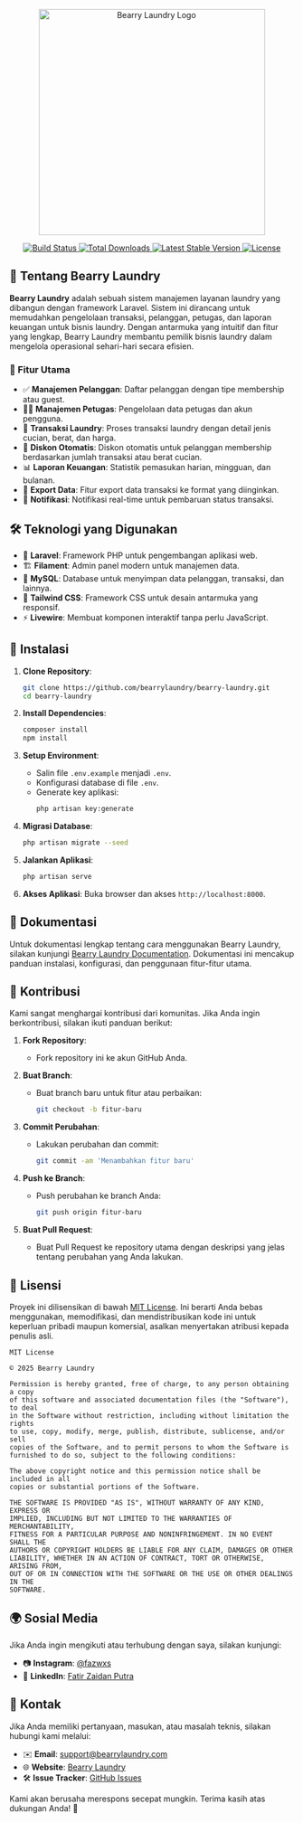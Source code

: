 <p align="center">
  <a href="https://bearrylaundry.com" target="_blank">
    <img src="https://raw.githubusercontent.com/laravel/art/master/logo-lockup/5%20SVG/2%20CMYK/1%20Full%20Color/laravel-logolockup-cmyk-red.svg" width="400" alt="Bearry Laundry Logo">
  </a>
</p>

<p align="center">
  <a href="https://github.com/bearrylaundry/framework/actions">
    <img src="https://github.com/laravel/framework/workflows/tests/badge.svg" alt="Build Status">
  </a>
  <a href="https://packagist.org/packages/laravel/framework">
    <img src="https://img.shields.io/packagist/dt/laravel/framework" alt="Total Downloads">
  </a>
  <a href="https://packagist.org/packages/laravel/framework">
    <img src="https://img.shields.io/packagist/v/laravel/framework" alt="Latest Stable Version">
  </a>
  <a href="https://packagist.org/packages/laravel/framework">
    <img src="https://img.shields.io/packagist/l/laravel/framework" alt="License">
  </a>
</p>

## 🚀 Tentang Bearry Laundry

**Bearry Laundry** adalah sebuah sistem manajemen layanan laundry yang dibangun dengan framework Laravel. Sistem ini dirancang untuk memudahkan pengelolaan transaksi, pelanggan, petugas, dan laporan keuangan untuk bisnis laundry. Dengan antarmuka yang intuitif dan fitur yang lengkap, Bearry Laundry membantu pemilik bisnis laundry dalam mengelola operasional sehari-hari secara efisien.

### 🌟 Fitur Utama
- ✅ **Manajemen Pelanggan**: Daftar pelanggan dengan tipe membership atau guest.
- 👨‍💼 **Manajemen Petugas**: Pengelolaan data petugas dan akun pengguna.
- 🧺 **Transaksi Laundry**: Proses transaksi laundry dengan detail jenis cucian, berat, dan harga.
- 🎁 **Diskon Otomatis**: Diskon otomatis untuk pelanggan membership berdasarkan jumlah transaksi atau berat cucian.
- 📊 **Laporan Keuangan**: Statistik pemasukan harian, mingguan, dan bulanan.
- 📁 **Export Data**: Fitur export data transaksi ke format yang diinginkan.
- 🔔 **Notifikasi**: Notifikasi real-time untuk pembaruan status transaksi.

## 🛠 Teknologi yang Digunakan
- 🚀 **Laravel**: Framework PHP untuk pengembangan aplikasi web.
- 🏗 **Filament**: Admin panel modern untuk manajemen data.
- 💾 **MySQL**: Database untuk menyimpan data pelanggan, transaksi, dan lainnya.
- 🎨 **Tailwind CSS**: Framework CSS untuk desain antarmuka yang responsif.
- ⚡ **Livewire**: Membuat komponen interaktif tanpa perlu JavaScript.

## 📌 Instalasi

1. **Clone Repository**:
   ```bash
   git clone https://github.com/bearrylaundry/bearry-laundry.git
   cd bearry-laundry
   ```

2. **Install Dependencies**:
   ```bash
   composer install
   npm install
   ```

3. **Setup Environment**:
   - Salin file `.env.example` menjadi `.env`.
   - Konfigurasi database di file `.env`.
   - Generate key aplikasi:
     ```bash
     php artisan key:generate
     ```

4. **Migrasi Database**:
   ```bash
   php artisan migrate --seed
   ```

5. **Jalankan Aplikasi**:
   ```bash
   php artisan serve
   ```

6. **Akses Aplikasi**:
   Buka browser dan akses `http://localhost:8000`.

## 📖 Dokumentasi

Untuk dokumentasi lengkap tentang cara menggunakan Bearry Laundry, silakan kunjungi [Bearry Laundry Documentation](https://docs.bearrylaundry.com). Dokumentasi ini mencakup panduan instalasi, konfigurasi, dan penggunaan fitur-fitur utama.

## 🤝 Kontribusi

Kami sangat menghargai kontribusi dari komunitas. Jika Anda ingin berkontribusi, silakan ikuti panduan berikut:

1. **Fork Repository**:
   - Fork repository ini ke akun GitHub Anda.

2. **Buat Branch**:
   - Buat branch baru untuk fitur atau perbaikan:
     ```bash
     git checkout -b fitur-baru
     ```

3. **Commit Perubahan**:
   - Lakukan perubahan dan commit:
     ```bash
     git commit -am 'Menambahkan fitur baru'
     ```

4. **Push ke Branch**:
   - Push perubahan ke branch Anda:
     ```bash
     git push origin fitur-baru
     ```

5. **Buat Pull Request**:
   - Buat Pull Request ke repository utama dengan deskripsi yang jelas tentang perubahan yang Anda lakukan.

## 📜 Lisensi

Proyek ini dilisensikan di bawah [MIT License](https://opensource.org/licenses/MIT). Ini berarti Anda bebas menggunakan, memodifikasi, dan mendistribusikan kode ini untuk keperluan pribadi maupun komersial, asalkan menyertakan atribusi kepada penulis asli.

```text
MIT License

© 2025 Bearry Laundry

Permission is hereby granted, free of charge, to any person obtaining a copy
of this software and associated documentation files (the "Software"), to deal
in the Software without restriction, including without limitation the rights
to use, copy, modify, merge, publish, distribute, sublicense, and/or sell
copies of the Software, and to permit persons to whom the Software is
furnished to do so, subject to the following conditions:

The above copyright notice and this permission notice shall be included in all
copies or substantial portions of the Software.

THE SOFTWARE IS PROVIDED "AS IS", WITHOUT WARRANTY OF ANY KIND, EXPRESS OR
IMPLIED, INCLUDING BUT NOT LIMITED TO THE WARRANTIES OF MERCHANTABILITY,
FITNESS FOR A PARTICULAR PURPOSE AND NONINFRINGEMENT. IN NO EVENT SHALL THE
AUTHORS OR COPYRIGHT HOLDERS BE LIABLE FOR ANY CLAIM, DAMAGES OR OTHER
LIABILITY, WHETHER IN AN ACTION OF CONTRACT, TORT OR OTHERWISE, ARISING FROM,
OUT OF OR IN CONNECTION WITH THE SOFTWARE OR THE USE OR OTHER DEALINGS IN THE
SOFTWARE.
```

## 🌍 Sosial Media

Jika Anda ingin mengikuti atau terhubung dengan saya, silakan kunjungi:
- 📷 **Instagram**: [@fazwxs](https://instagram.com/fazwxs)
- 💼 **LinkedIn**: [Fatir Zaidan Putra](https://www.linkedin.com/in/fatir-zaidan-putra-20250132a/)

## 📧 Kontak

Jika Anda memiliki pertanyaan, masukan, atau masalah teknis, silakan hubungi kami melalui:

- ✉️ **Email**: [support@bearrylaundry.com](mailto:support@bearrylaundry.com)
- 🌐 **Website**: [Bearry Laundry](https://bearrylaundry.com)
- 🛠 **Issue Tracker**: [GitHub Issues](https://github.com/bearrylaundry/bearry-laundry/issues)

Kami akan berusaha merespons secepat mungkin. Terima kasih atas dukungan Anda! 🚀